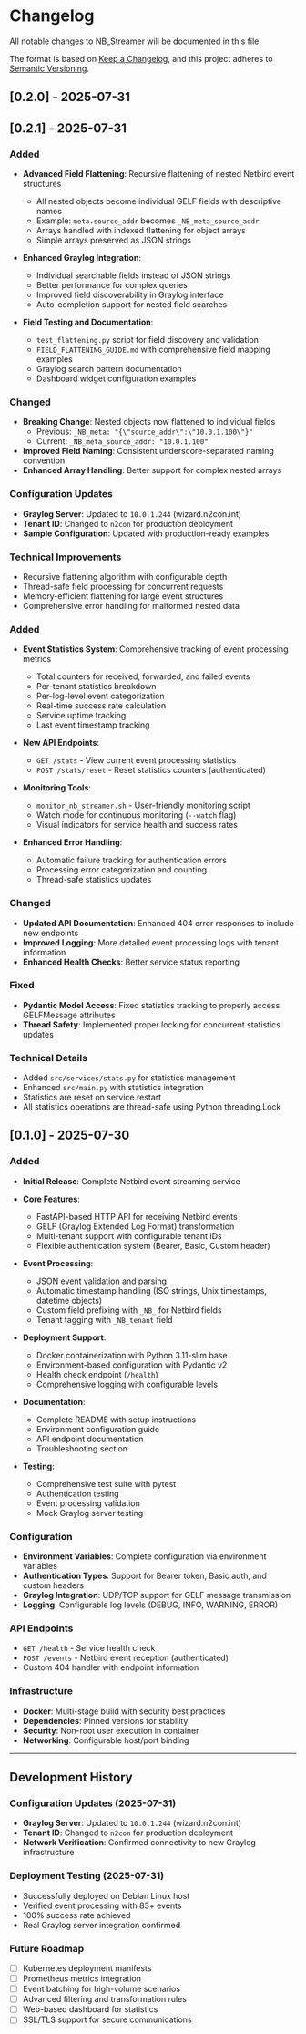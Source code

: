 # Changelog

All notable changes to NB_Streamer will be documented in this file.

The format is based on [Keep a Changelog](https://keepachangelog.com/en/1.0.0/),
and this project adheres to [Semantic Versioning](https://semver.org/spec/v2.0.0.html).

## [0.2.0] - 2025-07-31

## [0.2.1] - 2025-07-31

### Added
- **Advanced Field Flattening**: Recursive flattening of nested Netbird event structures
  - All nested objects become individual GELF fields with descriptive names
  - Example: `meta.source_addr` becomes `_NB_meta_source_addr`
  - Arrays handled with indexed flattening for object arrays
  - Simple arrays preserved as JSON strings

- **Enhanced Graylog Integration**:
  - Individual searchable fields instead of JSON strings
  - Better performance for complex queries
  - Improved field discoverability in Graylog interface
  - Auto-completion support for nested field searches

- **Field Testing and Documentation**:
  - `test_flattening.py` script for field discovery and validation
  - `FIELD_FLATTENING_GUIDE.md` with comprehensive field mapping examples
  - Graylog search pattern documentation
  - Dashboard widget configuration examples

### Changed
- **Breaking Change**: Nested objects now flattened to individual fields
  - Previous: `_NB_meta: "{\"source_addr\":\"10.0.1.100\"}"`
  - Current: `_NB_meta_source_addr: "10.0.1.100"`
- **Improved Field Naming**: Consistent underscore-separated naming convention
- **Enhanced Array Handling**: Better support for complex nested arrays

### Configuration Updates
- **Graylog Server**: Updated to `10.0.1.244` (wizard.n2con.int)
- **Tenant ID**: Changed to `n2con` for production deployment
- **Sample Configuration**: Updated with production-ready examples

### Technical Improvements
- Recursive flattening algorithm with configurable depth
- Thread-safe field processing for concurrent requests
- Memory-efficient flattening for large event structures
- Comprehensive error handling for malformed nested data

### Added
- **Event Statistics System**: Comprehensive tracking of event processing metrics
  - Total counters for received, forwarded, and failed events
  - Per-tenant statistics breakdown
  - Per-log-level event categorization
  - Real-time success rate calculation
  - Service uptime tracking
  - Last event timestamp tracking

- **New API Endpoints**:
  - `GET /stats` - View current event processing statistics
  - `POST /stats/reset` - Reset statistics counters (authenticated)

- **Monitoring Tools**:
  - `monitor_nb_streamer.sh` - User-friendly monitoring script
  - Watch mode for continuous monitoring (`--watch` flag)
  - Visual indicators for service health and success rates

- **Enhanced Error Handling**:
  - Automatic failure tracking for authentication errors
  - Processing error categorization and counting
  - Thread-safe statistics updates

### Changed
- **Updated API Documentation**: Enhanced 404 error responses to include new endpoints
- **Improved Logging**: More detailed event processing logs with tenant information
- **Enhanced Health Checks**: Better service status reporting

### Fixed
- **Pydantic Model Access**: Fixed statistics tracking to properly access GELFMessage attributes
- **Thread Safety**: Implemented proper locking for concurrent statistics updates

### Technical Details
- Added `src/services/stats.py` for statistics management
- Enhanced `src/main.py` with statistics integration
- Statistics are reset on service restart
- All statistics operations are thread-safe using Python threading.Lock

## [0.1.0] - 2025-07-30

### Added
- **Initial Release**: Complete Netbird event streaming service
- **Core Features**:
  - FastAPI-based HTTP API for receiving Netbird events
  - GELF (Graylog Extended Log Format) transformation
  - Multi-tenant support with configurable tenant IDs
  - Flexible authentication system (Bearer, Basic, Custom header)

- **Event Processing**:
  - JSON event validation and parsing
  - Automatic timestamp handling (ISO strings, Unix timestamps, datetime objects)
  - Custom field prefixing with `_NB_` for Netbird fields
  - Tenant tagging with `_NB_tenant` field

- **Deployment Support**:
  - Docker containerization with Python 3.11-slim base
  - Environment-based configuration with Pydantic v2
  - Health check endpoint (`/health`)
  - Comprehensive logging with configurable levels

- **Documentation**:
  - Complete README with setup instructions
  - Environment configuration guide
  - API endpoint documentation
  - Troubleshooting section

- **Testing**:
  - Comprehensive test suite with pytest
  - Authentication testing
  - Event processing validation
  - Mock Graylog server testing

### Configuration
- **Environment Variables**: Complete configuration via environment variables
- **Authentication Types**: Support for Bearer token, Basic auth, and custom headers
- **Graylog Integration**: UDP/TCP support for GELF message transmission
- **Logging**: Configurable log levels (DEBUG, INFO, WARNING, ERROR)

### API Endpoints
- `GET /health` - Service health check
- `POST /events` - Netbird event reception (authenticated)
- Custom 404 handler with endpoint information

### Infrastructure
- **Docker**: Multi-stage build with security best practices
- **Dependencies**: Pinned versions for stability
- **Security**: Non-root user execution in container
- **Networking**: Configurable host/port binding

---

## Development History

### Configuration Updates (2025-07-31)
- **Graylog Server**: Updated to `10.0.1.244` (wizard.n2con.int)
- **Tenant ID**: Changed to `n2con` for production deployment
- **Network Verification**: Confirmed connectivity to new Graylog infrastructure

### Deployment Testing (2025-07-31)
- Successfully deployed on Debian Linux host
- Verified event processing with 83+ events
- 100% success rate achieved
- Real Graylog server integration confirmed

### Future Roadmap
- [ ] Kubernetes deployment manifests
- [ ] Prometheus metrics integration
- [ ] Event batching for high-volume scenarios
- [ ] Advanced filtering and transformation rules
- [ ] Web-based dashboard for statistics
- [ ] SSL/TLS support for secure communications
